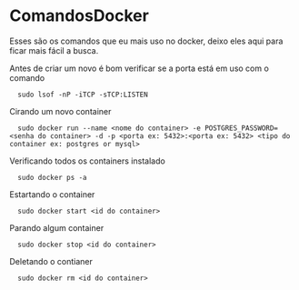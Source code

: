# ComandosDocker
Esses são os comandos que eu mais uso no docker, deixo eles aqui para ficar mais fácil a busca.

Antes de criar um novo é bom verificar se a porta está em uso com o comando
```console
  sudo lsof -nP -iTCP -sTCP:LISTEN
```

Cirando um novo container
```console
  sudo docker run --name <nome do container> -e POSTGRES_PASSWORD=<senha do container> -d -p <porta ex: 5432>:<porta ex: 5432> <tipo do container ex: postgres or mysql>
```
Verificando todos os containers instalado

```console
  sudo docker ps -a
```

Estartando o container
```console
  sudo docker start <id do container>
```

Parando algum container
```console
  sudo docker stop <id do container>
```

Deletando o contianer 
```console
  sudo docker rm <id do container>
```
